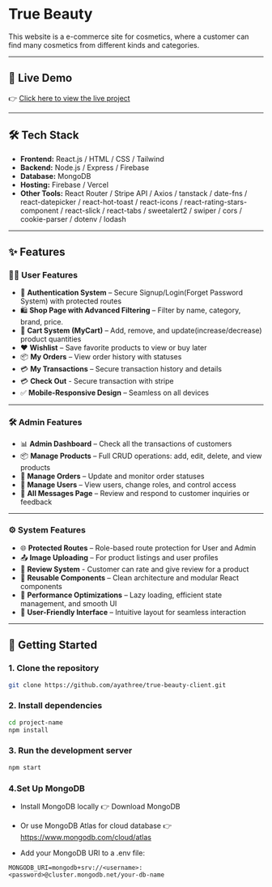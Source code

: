 # True Beauty 

This website is a e-commerce site for cosmetics, where a customer can find many cosmetics from different kinds and categories.

---

## 🚀 Live Demo

👉 [Click here to view the live project](https://true-beauty-2d58d.web.app)

---

## 🛠️ Tech Stack

- **Frontend:** React.js / HTML / CSS / Tailwind 
- **Backend:** Node.js / Express / Firebase
- **Database:** MongoDB
- **Hosting:** Firebase / Vercel 
- **Other Tools:**  React Router / Stripe API / Axios / tanstack / date-fns / react-datepicker / react-hot-toast / react-icons / react-rating-stars-component / react-slick / react-tabs / sweetalert2 / swiper / cors / cookie-parser / dotenv / lodash

---

## ✨ Features

### 🧑‍💼 User Features

- 🔐 **Authentication System** – Secure Signup/Login(Forget Password System) with protected routes
- 🛍️ **Shop Page with Advanced Filtering** – Filter by name, category, brand, price.
- 🛒 **Cart System (MyCart)** – Add, remove, and update(increase/decrease) product quantities
- ❤️ **Wishlist** – Save favorite products to view or buy later
- 📦 **My Orders** – View order history with statuses
- 💳 **My Transactions** – Secure transaction history and details
- 💳 **Check Out** - Secure transaction with stripe
- ✅ **Mobile-Responsive Design** – Seamless on all devices

---

### 🛠️ Admin Features
- 📊 **Admin Dashboard** – Check all the transactions of customers  
- 📦 **Manage Products** – Full CRUD operations: add, edit, delete, and view products  
- 📑 **Manage Orders** – Update and monitor order statuses  
- 👥 **Manage Users** – View users, change roles, and control access  
- 💬 **All Messages Page** – Review and respond to customer inquiries or feedback

---

### ⚙️ System Features
- 🌐 **Protected Routes** – Role-based route protection for User and Admin  
- 📤 **Image Uploading** – For product listings and user profiles  
- 💬 **Review System** - Customer can rate and give review for a product
- 🧩 **Reusable Components** – Clean architecture and modular React components    
- 🚀 **Performance Optimizations** – Lazy loading, efficient state management, and smooth UI  
- 🧪 **User-Friendly Interface** – Intuitive layout for seamless interaction

---

## 🧰 Getting Started

### 1. Clone the repository

```bash
git clone https://github.com/ayathree/true-beauty-client.git

```

### 2. Install dependencies

```bash
cd project-name
npm install

```
### 3. Run the development server

```bash
npm start

```
### 4.Set Up MongoDB

- Install MongoDB locally
  👉 Download MongoDB

- Or use MongoDB Atlas for cloud database
  👉 https://www.mongodb.com/cloud/atlas

- Add your MongoDB URI to a .env file:

```env
MONGODB_URI=mongodb+srv://<username>:<password>@cluster.mongodb.net/your-db-name

```


